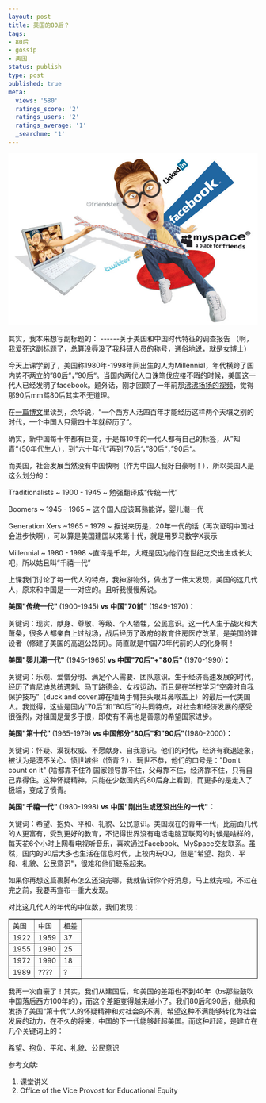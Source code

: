 ```yaml
---
layout: post
title: 美国的80后？
tags:
- 80后
- gossip
- 美国
status: publish
type: post
published: true
meta:
  views: '580'
  ratings_score: '2'
  ratings_users: '2'
  ratings_average: '1'
  _searchme: '1'
---
```


![](/images/2010/07/millennial.jpg)

其实，我本来想写副标题的： ------关于美国和中国时代特征的调查报告 （啊，我爱死这副标题了，总算没辱没了我科研人员的称号，通俗地说，就是女博士）

今天上课学到了，美国称1980年-1998年间出生的人为Millennial，年代横跨了国内势不两立的”80后“，”90后“。当国内两代人口诛笔伐应接不暇的时候，美国这一代人已经发明了facebook。题外话，刚才回顾了一年前那<a href="http://www.56.com/u41/v_MzI2NDMwMTQ.html" target="_blank">沸沸扬扬的视频</a>，觉得那90后mm骂80后其实不无道理。

在<a href="http://www.my1510.cn/article.php?93f2d6b62152b963" target="_blank">一篇博文</a>里读到，余华说，“一个西方人活四百年才能经历这样两个天壤之别的时代，一个中国人只需四十年就经历了”。

确实，新中国每十年都有巨变，于是每10年的一代人都有自己的标签，从”知青“（50年代生人），到”六十年代“再到”70后‘，”80后“，”90后“。

而美国，社会发展当然没有中国快啊（作为中国人我好自豪啊！），所以美国人是这么划分的：

Traditionalists ~ 1900 - 1945 ~ 勉强翻译成“传统一代”

Boomers ~ 1945 - 1965 ~ 这个国人应该耳熟能详，婴儿潮一代

Generation Xers ~1965 - 1979 ~ 据说来历是，20年一代的话（再次证明中国社会进步快啊），可以算是美国建国以来第十代，就是用罗马数字X表示

Millennial ~ 1980 - 1998 ~直译是千年，大概是因为他们在世纪之交出生或长大吧，所以姑且叫“千禧一代”

上课我们讨论了每一代人的特点，我神游物外，做出了一伟大发现，美国的这几代人，原来和中国是一一对应的。且听我慢慢解说。

<strong>美国"传统一代" </strong>(1900-1945)<strong> vs 中国"70前" </strong>(1949-1970)<strong>：</strong>

关键词：现实，献身、尊敬、等级、个人牺牲，公民意识。这一代人生于战火和大萧条，很多人都亲自上过战场，战后经历了政府的教育住房医疗改革，是美国的建设者（修建了美国的高速公路网）。简直就是中国70年代前的人的化身啊！

<strong>美国"婴儿潮一代"</strong> (1945-1965)<strong> vs 中国"70后"+"80后" </strong>(1970-1990)<strong>：</strong>

关键词：乐观、爱憎分明、满足个人需要、团队意识。生于经济高速发展的时代，经历了肯尼迪总统遇刺、马丁路德金、女权运动，而且是在学校学习“空袭时自我保护技巧”（duck and cover,蹲在墙角手臂把头眼耳鼻喉盖上）的最后一代美国人。我觉得，这些是国内“70后”和“80后”的共同特点，对社会和经济发展的感受很强烈，对祖国是爱多于恨，即使有不满也是善意的希望国家进步。

<strong>美国"第十代" </strong>(1965-1979)<strong> vs </strong><strong>中国部分"80后"和"90后"</strong>(1980-2000)<strong>：</strong>

关键词：怀疑、漠视权威、不愿献身、自我意识。他们的时代，经济有衰退迹象，被认为是漠不关心、愤世嫉俗（愤青？）、玩世不恭，他们的口号是："Don't count on it" (啥都靠不住?) 国家领导靠不住，父母靠不住，经济靠不住，只有自己靠得住。这种怀疑精神，只能在少数国内的80后身上看到，而更多的是走入了极端，变成了愤青。

<strong>美国"千禧一代" </strong>(1980-1998) <strong>vs </strong><strong>中国"刚出生</strong><strong>或还没出生</strong><strong>的一代"：</strong>

关键词：希望、抱负、平和、礼貌、公民意识。美国现在的青年一代，比前面几代的人更富有，受到更好的教育，不记得世界没有电话电脑互联网的时候是啥样的，每天花6个小时上网看电视听音乐，喜欢通过Facebook、MySpace交友联系。虽然，国内的90后大多也生活在信息时代，上校内玩QQ，但是"希望、抱负、平和、礼貌、公民意识"，很难和他们联系起来。

如果你再想这篇裹脚布怎么还没完哪，我就告诉你个好消息，马上就完啦，不过在完之前，我要再宣布一重大发现。

对比这几代人的年代的中位数，我们发现：
<table border="1"><tbody><tr><td>美国</td>
<td>中国</td>
<td>相差</td>
</tr><tr><td>1922</td>
<td>1959</td>
<td>37</td>
</tr><tr><td>1955</td>
<td>1980</td>
<td>25</td>
</tr><tr><td>1972</td>
<td>1990</td>
<td>18</td>
</tr><tr><td>1989</td>
<td>????</td>
<td>?</td>
</tr></tbody></table>
我再一次自豪了！其实，我们从建国后，和美国的差距也不到40年（bs那些鼓吹中国落后西方100年的），而这个差距变得越来越小了。我们80后和90后，继承和发扬了美国“第十代”人的怀疑精神和对社会的不满，希望这种不满能够转化为社会发展的动力，在不久的将来，中国的下一代能够赶超美国。而这种赶超，是建立在几个关键词上的：

希望、抱负、平和、礼貌、公民意识


参考文献:
1. 课堂讲义
2. Office of the Vice Provost for Educational Equity
